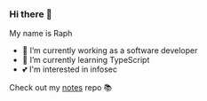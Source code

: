 ### Hi there 👋

My name is Raph

- 🔭 I’m currently working as a software developer
- 🌱 I’m currently learning TypeScript
- 💕 I'm interested in infosec

Check out my [notes](https://github.com/raphsutti/notes) repo 📚
